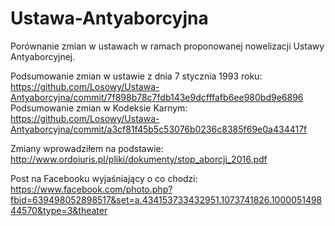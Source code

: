 # Ustawa-Antyaborcyjna
Porównanie zmian w ustawach w ramach proponowanej nowelizacji Ustawy Antyaborcyjnej.

Podsumowanie zmian w ustawie z dnia 7 stycznia 1993 roku: https://github.com/Losowy/Ustawa-Antyaborcyjna/commit/7f898b78c7fdb143e9dcfffafb6ee980bd9e6896
Podsumowanie zmian w Kodeksie Karnym: https://github.com/Losowy/Ustawa-Antyaborcyjna/commit/a3cf81f45b5c53076b0236c8385f69e0a434417f

Zmiany wprowadziłem na podstawie: http://www.ordoiuris.pl/pliki/dokumenty/stop_aborcji_2016.pdf

Post na Facebooku wyjaśniający o co chodzi: https://www.facebook.com/photo.php?fbid=639498052898517&set=a.434153733432951.1073741826.100005149844570&type=3&theater
